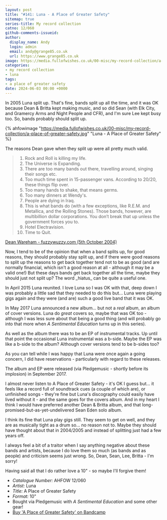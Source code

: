 ```yaml
---
layout: post
title: "#141: Luna - A Place of Greater Safety"
sitemap: true
series-title: My record collection
catno: 12/060
github-comments-issueid:
author:
  display_name: Andy
  login: admin
  email: andy@grange85.co.uk
  url: https://www.grange85.co.uk
image: https://media.fullofwishes.co.uk/00-misc/my-record-collection/a-place-of-greater-safety.jpg
categories:
- my record collection
- luna
tags:
- a place of greater safety
date: 2024-06-03 00:00 +0000
---
```

In 2005 Luna split up. That's fine, bands split up all the time, and it was OK because Dean & Britta kept making music, and so did Sean (with Elk City, and Gramercy Arms and Night People and CFR), and I'm sure Lee kept busy too. So, bands probably should split up. 

{% ahfowimage "https://media.fullofwishes.co.uk/00-misc/my-record-collection/a-place-of-greater-safety.jpg" "Luna - A Place of Greater Safety" %}

The reasons Dean gave when they split up were all pretty much valid.

<blockquote>
 <ol>
 <li>Rock and Roll is killing my life.</li>
 <li>The Universe is Expanding.</li>
 <li>There are too many bands out there, travelling around, singing their songs etc.</li>
 <li>Too much time spent in 15-passenger vans. According to 20/20, these things flip over.</li>
 <li>Too many hands to shake, that means germs.</li>
 <li>Too many dinners at Wendy's.</li>
 <li>People are dying in Iraq.</li>
 <li>This is what bands do (with a few exceptions, like R.E.M. and Metallica, and the Rolling Stones). Those bands, however, are multibillion dollar corporations. You don’t break that up unless the government forces you to.</li>
 <li>Hotel Electravision.</li>
 <li>Time to Quit.</li>
 </ol>
</blockquote>
<p class="caption"><a href="https://web.archive.org/web/20041009210154/http://www.fuzzywuzzy.com/docs/news.html">Dean Wareham - fuzzywuzzy.com (5th October 2004)</a> </p>
Now, I tend to be of the opinion that when a band splits up, for good reasons, they should probably stay split up, and if there were good reasons to split up the reasons to get back together tend not to be as good (and are normally financial, which isn't a good reason at all - although it may be a valid one!) But these days bands get back together all the time, maybe they should just not split up? The word _hiatus_ can be quite a useful one.



In April 2015 Luna reunited. I love Luna so I was OK with that, deep down I was probably a little sad that they needed to do this but... Luna were playing gigs again and they were (and are) such a good live band that it was OK.

In May 2017 Luna announced a new album... but not a _real_ album, an album of cover versions. Luna do _great_ covers so, maybe that was OK too - although I was less sure about that being a good thing (and will probably go into that more when _A Sentimental Education_ turns up in this series). 

As well as the album there was to be an EP of instrumental tracks. Up until that point the occasional Luna instrumental was a b-side. Maybe the EP was like a b-side to the album? Although cover versions tend to be b-sides too?

As you can tell while I was happy that Luna were once again a going concern, I did have reservations - particularly with regard to these releases.

The album and EP were released (via Pledgemusic - shortly before its implosion) in September 2017.

I almost never listen to A Place of Greater Safety - it's OK I guess but... it feels like a record full of soundtrack cues (a couple of which are), or unfinished songs - they're fine but Luna's discography could easily have lived without it - and the same goes for the covers album. And in my heart I think I would have preferred another Dean & Britta album, and that long-promised-but-as-yet-undelivered Sean Eden solo album.

I think its fine that Luna play gigs still. They seem to get on well, and they are as musically tight as a drum so... no reason not to. Maybe they should have thought about that in 2004/2005 and instead of splitting just had a few years off.

I always feel a bit of a traitor when I say anything negative about these bands and artists, because I do love them so much (as bands and as people) and criticism seems just wrong. So, Dean, Sean, Lee, Britta - I'm sorry!

Having said all that I do rather love a 10" - so maybe I'll forgive them!

 - *Catalogue Number:* AHFOW 12/060
 - *Artist:* Luna
 - *Title:* A Place of Greater Safety
 - *Format:* 10"
 - Bought via Pledgemusic with _A Sentimental Education_ and some other gear!
 - [Buy 'A Place of Greater Safety' on Bandcamp](https://luna.bandcamp.com/album/a-place-of-greater-safety)
